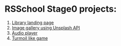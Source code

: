 # RSSchool Stage0 projects:
1. [Library landing page](https://andrej-kautsevich.github.io/RS-SCHOOL-projects/library/)
2. [Image gallery using Unsplash API](https://andrej-kautsevich.github.io/RS-SCHOOL-projects/image-galery/)
3. [Audio player](https://andrej-kautsevich.github.io/RS-SCHOOL-projects/js-audio-player)
4. [Turmoil like game](https://andrej-kautsevich.github.io/RS-SCHOOL-projects/random-game)
